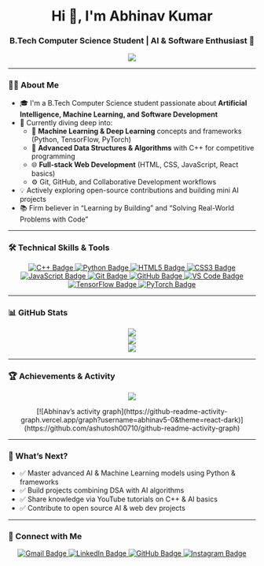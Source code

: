 <h1 align="center">Hi 👋, I'm Abhinav Kumar</h1>
<h3 align="center">B.Tech Computer Science Student | AI & Software Enthusiast 🚀</h3>

<p align="center">
  <img src="https://readme-typing-svg.demolab.com/?lines=Learning+DSA+and+AI+Skills;Building+Innovative+Projects;Driven+by+Tech+Curiosity!&center=true&width=440&height=45" />
</p>

---

### 👨‍🎓 About Me
- 🎓 I'm a B.Tech Computer Science student passionate about **Artificial Intelligence, Machine Learning, and Software Development**  
- 🌱 Currently diving deep into:
  - 🤖 **Machine Learning & Deep Learning** concepts and frameworks (Python, TensorFlow, PyTorch)
  - 🧠 **Advanced Data Structures & Algorithms** with C++ for competitive programming  
  - 🌐 **Full-stack Web Development** (HTML, CSS, JavaScript, React basics)
  - ⚙️ Git, GitHub, and Collaborative Development workflows
- 💡 Actively exploring open-source contributions and building mini AI projects  
- 📚 Firm believer in “Learning by Building” and “Solving Real-World Problems with Code”  

---

### 🛠️ Technical Skills & Tools

<p align="center">
  <a href="https://www.cplusplus.com/" target="_blank">
    <img src="https://img.shields.io/badge/C++-00599C?style=for-the-badge&logo=c%2b%2b&logoColor=white" alt="C++ Badge"/>
  </a>

  <a href="https://www.python.org/" target="_blank">
    <img src="https://img.shields.io/badge/Python-3776AB?style=for-the-badge&logo=python&logoColor=white" alt="Python Badge"/>
  </a>

  <a href="https://developer.mozilla.org/en-US/docs/Web/HTML" target="_blank">
    <img src="https://img.shields.io/badge/HTML5-E34F26?style=for-the-badge&logo=html5&logoColor=white" alt="HTML5 Badge"/>
  </a>

  <a href="https://developer.mozilla.org/en-US/docs/Web/CSS" target="_blank">
    <img src="https://img.shields.io/badge/CSS3-1572B6?style=for-the-badge&logo=css3&logoColor=white" alt="CSS3 Badge"/>
  </a>

  <a href="https://www.javascript.com/" target="_blank">
  <img src="https://img.shields.io/badge/JavaScript-F7DF1E?style=for-the-badge&logo=javascript&logoColor=black" alt="JavaScript Badge"/>
  </a>

  <a href="https://git-scm.com/" target="_blank">
    <img src="https://img.shields.io/badge/Git-F05032?style=for-the-badge&logo=git&logoColor=white" alt="Git Badge"/>
  </a>

  <a href="https://github.com/" target="_blank">
    <img src="https://img.shields.io/badge/GitHub-181717?style=for-the-badge&logo=github&logoColor=white" alt="GitHub Badge"/>
  </a>

  <a href="https://code.visualstudio.com/" target="_blank">
    <img src="https://img.shields.io/badge/VS%20Code-007ACC?style=for-the-badge&logo=visual-studio-code&logoColor=white" alt="VS Code Badge"/>
  </a>

  <a href="https://www.tensorflow.org/" target="_blank">
    <img src="https://img.shields.io/badge/TensorFlow-FF6F00?style=for-the-badge&logo=tensorflow&logoColor=white" alt="TensorFlow Badge"/>
  </a>

  <a href="https://pytorch.org/" target="_blank">
    <img src="https://img.shields.io/badge/PyTorch-EE4C2C?style=for-the-badge&logo=pytorch&logoColor=white" alt="PyTorch Badge"/>
  </a>
</p>

---

### 📊 GitHub Stats

<p align="center">
  <img src="https://github-readme-stats.vercel.app/api?username=abhinav5-0&show_icons=true&theme=midnight-purple" />
  <br/>
  <img src="https://github-readme-streak-stats.herokuapp.com?user=abhinav5-0&theme=midnight-purple" />
  <br/>
  <img src="https://github-readme-stats.vercel.app/api/top-langs/?username=abhinav5-0&layout=compact&theme=midnight-purple" />
</p>
 
---

### 🏆 Achievements & Activity

<p align="center">
  <img src="https://github-profile-trophy.vercel.app/?username=abhinav5-0&theme=midnight-purple&row=1&column=6" />
</p>

<p align="center">
  [![Abhinav’s activity graph](https://github-readme-activity-graph.vercel.app/graph?username=abhinav5-0&theme=react-dark)](https://github.com/ashutosh00710/github-readme-activity-graph)
</p>

---

### 🔭 What’s Next?
- ✅ Master advanced AI & Machine Learning models using Python & frameworks  
- ✅ Build projects combining DSA with AI algorithms  
- ✅ Share knowledge via YouTube tutorials on C++ & AI basics  
- ✅ Contribute to open source AI & web dev projects  

---

### 🤝 Connect with Me

<p align="center">
  <a href="mailto:abhinavak381@gmail.com" target="_blank">
    <img src="https://img.shields.io/badge/Gmail-D14836?style=for-the-badge&logo=gmail&logoColor=white" alt="Gmail Badge"/>
  </a>
  
  <a href="https://linkedin.com/in/abhinav50" target="_blank">
    <img src="https://img.shields.io/badge/LinkedIn-0077B5?style=for-the-badge&logo=linkedin&logoColor=white" alt="LinkedIn Badge"/>
  </a>

  <a href="https://github.com/abhinav5-0" target="_blank">
    <img src="https://img.shields.io/badge/GitHub-100000?style=for-the-badge&logo=github&logoColor=white" alt="GitHub Badge"/>
  </a>

  <a href="https://www.instagram.com/abhinav5_0" target="_blank">
    <img src="https://img.shields.io/badge/Instagram-E4405F?style=for-the-badge&logo=instagram&logoColor=white" alt="Instagram Badge"/>
  </a>
</p>
